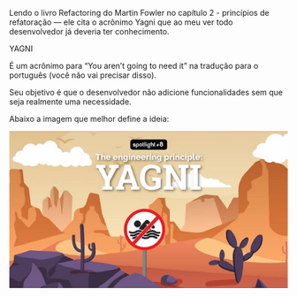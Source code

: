 Lendo o livro Refactoring do Martin Fowler no capítulo 2 - princípios de refatoração — ele cita o acrônimo Yagni que ao meu ver todo desenvolvedor já deveria ter conhecimento.

YAGNI

É um acrônimo para “You aren’t going to need it” na tradução para o português (você não vai precisar disso).

Seu objetivo é que o desenvolvedor não adicione funcionalidades sem que seja realmente uma necessidade.

Abaixo a imagem que melhor define a ideia:

![yagni-example](image-1.png)